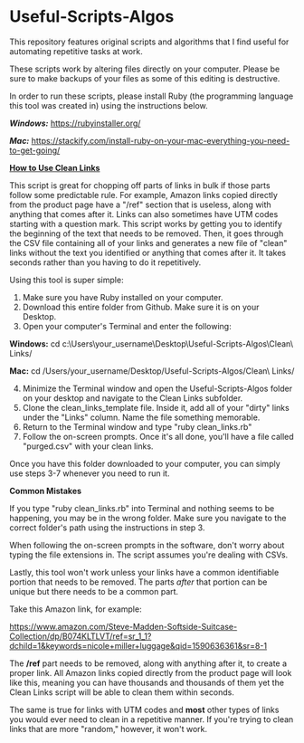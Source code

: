 # Useful-Scripts-Algos

This repository features original scripts and algorithms that I find useful for automating repetitive tasks at work.

These scripts work by altering files directly on your computer. Please be sure to make backups of your files as some of this editing is destructive.

In order to run these scripts, please install Ruby (the programming language this tool was created in) using the instructions below.

***Windows:*** https://rubyinstaller.org/

***Mac:*** https://stackify.com/install-ruby-on-your-mac-everything-you-need-to-get-going/

<ins>**How to Use Clean Links**</ins>

This script is great for chopping off parts of links in bulk if those parts follow some predictable rule. For example, Amazon links copied directly from the product page have a "/ref" section that is useless, along with anything that comes after it. Links can also sometimes have UTM codes starting with a question mark. This script works by getting you to identify the beginning of the text that needs to be removed. Then, it goes through the CSV file containing all of your links and generates a new file of "clean" links without the text you identified or anything that comes after it. It takes seconds rather than you having to do it repetitively.

Using this tool is super simple:

1. Make sure you have Ruby installed on your computer.
2. Download this entire folder from Github. Make sure it is on your Desktop.
3. Open your computer's Terminal and enter the following:

**Windows:** cd c:\Users\your_username\Desktop\Useful-Scripts-Algos\Clean\ Links/

**Mac:** cd /Users/your_username/Desktop/Useful-Scripts-Algos/Clean\ Links/

4. Minimize the Terminal window and open the Useful-Scripts-Algos folder on your desktop and navigate to the Clean Links subfolder.
5. Clone the clean_links_template file. Inside it, add all of your "dirty" links under the "Links" column. Name the file something memorable.
6. Return to the Terminal window and type "ruby clean_links.rb"
7. Follow the on-screen prompts. Once it's all done, you'll have a file called "purged.csv" with your clean links.

Once you have this folder downloaded to your computer, you can simply use steps 3-7 whenever you need to run it.

**Common Mistakes**

If you type "ruby clean_links.rb" into Terminal and nothing seems to be happening, you may be in the wrong folder. Make sure you navigate to the correct folder's path using the instructions in step 3.

When following the on-screen prompts in the software, don't worry about typing the file extensions in. The script assumes you're dealing with CSVs.

Lastly, this tool won't work unless your links have a common identifiable portion that needs to be removed. The parts *after* that portion can be unique but there needs to be a common part.

Take this Amazon link, for example:

https://www.amazon.com/Steve-Madden-Softside-Suitcase-Collection/dp/B074KLTLVT/ref=sr_1_1?dchild=1&keywords=nicole+miller+luggage&qid=1590636361&sr=8-1

The **/ref** part needs to be removed, along with anything after it, to create a proper link. All Amazon links copied directly from the product page will look like this, meaning you can have thousands and thousands of them yet the Clean Links script will be able to clean them within seconds.

The same is true for links with UTM codes and **most** other types of links you would ever need to clean in a repetitive manner. If you're trying to clean links that are more "random," however, it won't work.
